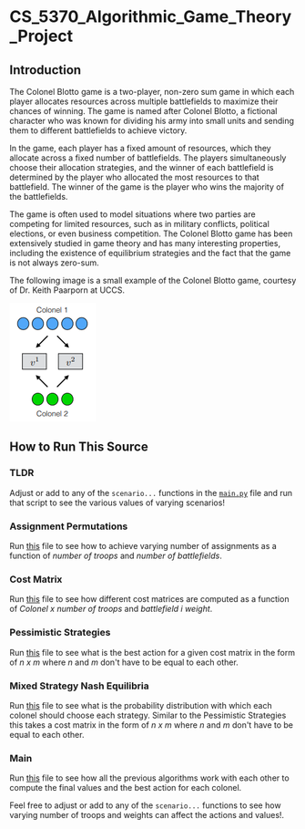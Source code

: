 # CS_5370_Algorithmic_Game_Theory_Project

## Introduction

The Colonel Blotto game is a two-player, non-zero sum game in which each player allocates resources across multiple battlefields to maximize their chances of winning. The game is named after Colonel Blotto, a fictional character who was known for dividing his army into small units and sending them to different battlefields to achieve victory.

In the game, each player has a fixed amount of resources, which they allocate across a fixed number of battlefields. The players simultaneously choose their allocation strategies, and the winner of each battlefield is determined by the player who allocated the most resources to that battlefield. The winner of the game is the player who wins the majority of the battlefields.

The game is often used to model situations where two parties are competing for limited resources, such as in military conflicts, political elections, or even business competition. The Colonel Blotto game has been extensively studied in game theory and has many interesting properties, including the existence of equilibrium strategies and the fact that the game is not always zero-sum.

The following image is a small example of the Colonel Blotto game, courtesy of Dr. Keith Paarporn at UCCS.

![Colonel Blotto example game](./resources/colonel_blotto_example.png)

## How to Run This Source

### TLDR

Adjust or add to any of the `scenario...` functions in the [`main.py`](main.py) file and run that script to see the various values of varying scenarios!

### Assignment Permutations

Run [this](assignment_permutations.py) file to see how to achieve varying number of assignments as a function of *number of troops* and *number of battlefields*.

### Cost Matrix

Run [this](cost_matrix.py) file to see how different cost matrices are computed as a function of *Colonel x number of troops* and *battlefield i weight*.

### Pessimistic Strategies

Run [this](pessimistic_strategies.py) file to see what is the best action for a given cost matrix in the form of *n x m* where *n* and *m* don't have to be equal to each other.

### Mixed Strategy Nash Equilibria

Run [this](mixed_nash_equilibra.py) file to see what is the probability distribution with which each colonel should choose each strategy.
Similar to the Pessimistic Strategies this takes a cost matrix in the form of *n x m* where *n* and *m* don't have to be equal to each other.

### Main

Run [this](main.py) file to see how all the previous algorithms work with each other to compute the final values and the best action for each colonel.

Feel free to adjust or add to any of the `scenario...` functions to see how varying number of troops and weights can affect the actions and values!.